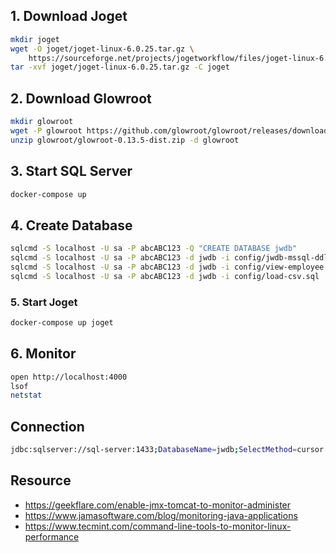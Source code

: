 ## 1. Download Joget

```bash
mkdir joget
wget -O joget/joget-linux-6.0.25.tar.gz \
    https://sourceforge.net/projects/jogetworkflow/files/joget-linux-6.0.25.tar.gz/download
tar -xvf joget/joget-linux-6.0.25.tar.gz -C joget
```

## 2. Download Glowroot

```bash
mkdir glowroot
wget -P glowroot https://github.com/glowroot/glowroot/releases/download/v0.13.5/glowroot-0.13.5-dist.zip
unzip glowroot/glowroot-0.13.5-dist.zip -d glowroot
```

## 3. Start SQL Server

```bash
docker-compose up
```

## 4. Create Database

```bash
sqlcmd -S localhost -U sa -P abcABC123 -Q "CREATE DATABASE jwdb"
sqlcmd -S localhost -U sa -P abcABC123 -d jwdb -i config/jwdb-mssql-ddl.sql
sqlcmd -S localhost -U sa -P abcABC123 -d jwdb -i config/view-employee.sql
sqlcmd -S localhost -U sa -P abcABC123 -d jwdb -i config/load-csv.sql
```

### 5. Start Joget

```bash
docker-compose up joget
```

## 6. Monitor

```bash
open http://localhost:4000
lsof
netstat
```

## Connection

```bash
jdbc:sqlserver://sql-server:1433;DatabaseName=jwdb;SelectMethod=cursor
```

## Resource

- https://geekflare.com/enable-jmx-tomcat-to-monitor-administer
- https://www.jamasoftware.com/blog/monitoring-java-applications
- https://www.tecmint.com/command-line-tools-to-monitor-linux-performance